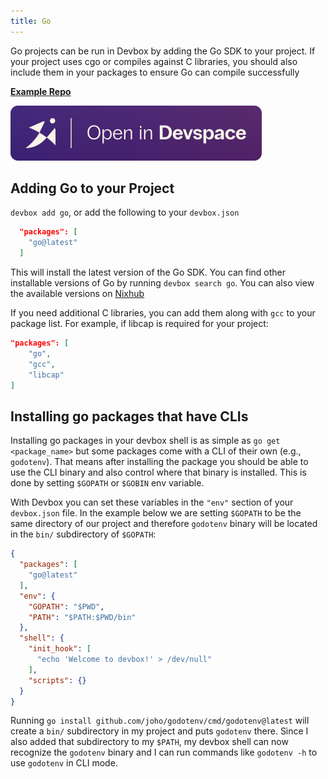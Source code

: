 ```yaml
---
title: Go
---
```


Go projects can be run in Devbox by adding the Go SDK to your project. If your project uses cgo or compiles against C libraries, you should also include them in your packages to ensure Go can compile successfully

[**Example Repo**](https://github.com/jetify-com/devbox/tree/main/examples/development/go/hello-world)

[![Open In Devbox.sh](../../../static/img/open-in-devspace.svg)](https://cloud.jetify.com/new/github.com/jetify-com/devbox?folder=examples/development/go)

## Adding Go to your Project

`devbox add go`, or add the following to your `devbox.json`

```json
  "packages": [
    "go@latest"
  ]
```

This will install the latest version of the Go SDK. You can find other installable versions of Go by running `devbox search go`. You can also view the available versions on [Nixhub](https://www.nixhub.io/packages/go)

If you need additional C libraries, you can add them along with `gcc` to your package list. For example, if libcap is required for your project:

```json
"packages": [
    "go",
    "gcc",
    "libcap"
]
```

## Installing go packages that have CLIs

Installing go packages in your devbox shell is as simple as `go get <package_name>` but some packages come with a CLI of their own (e.g., `godotenv`). That means after installing the package you should be able to use the CLI binary and also control where that binary is installed. This is done by setting `$GOPATH` or `$GOBIN` env variable.

With Devbox you can set these variables in the `"env"` section of your `devbox.json` file.
In the example below we are setting `$GOPATH` to be the same directory of our project and therefore `godotenv` binary will be located in the `bin/` subdirectory of `$GOPATH`:

```json
{
  "packages": [
    "go@latest"
  ],
  "env": {
    "GOPATH": "$PWD",
    "PATH": "$PATH:$PWD/bin"
  },
  "shell": {
    "init_hook": [
      "echo 'Welcome to devbox!' > /dev/null"
    ],
    "scripts": {}
  }
}
```

Running `go install github.com/joho/godotenv/cmd/godotenv@latest` will create a `bin/` subdirectory in my project and puts `godotenv` there. Since I also added that subdirectory to my `$PATH`, my devbox shell can now recognize the `godotenv` binary and I can run commands like `godotenv -h` to use `godotenv` in CLI mode.
